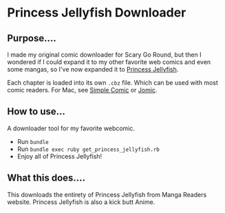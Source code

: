 Princess Jellyfish Downloader
=========

Purpose....
-----------
I made my original comic downloader for Scary Go Round, but then I wondered if I could expand it to my other favorite web comics and even some mangas, so I've now expanded it to [Princess Jellyfish](http://www.mangareader.net/kuragehime).

Each chapter is loaded into its own `.cbz` file. Which can be used with most comic readers. For Mac, see [Simple Comic](http://dancingtortoise.com/simplecomic/) or [Jomic](http://jomic.sourceforge.net/).

How to use...
-----------
A downloader tool for my favorite webcomic.

  - Run `bundle`
  - Run `bundle exec ruby get_princess_jellyfish.rb`
  - Enjoy all of Princess Jellyfish!

What this does....
-----------

This downloads the entirety of Princess Jellyfish from Manga Readers website. Princess Jellyfish is also a kick butt Anime.